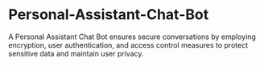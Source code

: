 # Personal-Assistant-Chat-Bot
A Personal Assistant Chat Bot ensures secure conversations by employing encryption, user authentication, and access control measures to protect sensitive data and maintain user privacy.
